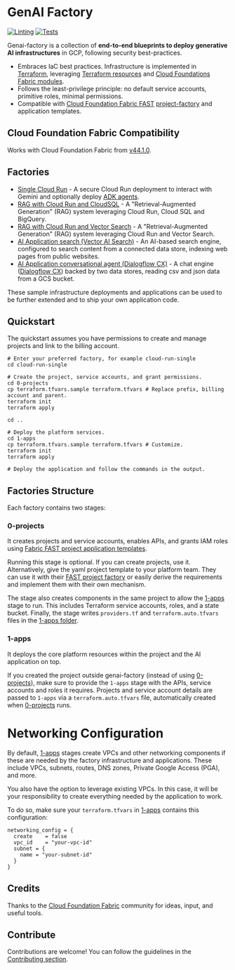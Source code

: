 # GenAI Factory

[![Linting](https://github.com/GoogleCloudPlatform/genai-factory/actions/workflows/linting.yml/badge.svg?event=schedule)](https://github.com/GoogleCloudPlatform/genai-factory/actions/workflows/linting.yml) [![Tests](https://github.com/GoogleCloudPlatform/genai-factory/actions/workflows/tests.yml/badge.svg?event=schedule)](https://github.com/GoogleCloudPlatform/genai-factory/actions/workflows/tests.yml)

Genai-factory is a collection of **end-to-end blueprints to deploy generative AI infrastructures** in GCP, following security best-practices.

- Embraces IaC best practices. Infrastructure is implemented in [Terraform](https://developer.hashicorp.com/terraform), leveraging [Terraform resources](https://registry.terraform.io/providers/hashicorp/google/latest/docs) and [Cloud Foundations Fabric modules](https://github.com/GoogleCloudPlatform/cloud-foundation-fabric/tree/master/modules).
- Follows the least-privilege principle: no default service accounts, primitive roles, minimal permissions.
- Compatible with [Cloud Foundation Fabric FAST](https://github.com/GoogleCloudPlatform/cloud-foundation-fabric) [project-factory](https://github.com/GoogleCloudPlatform/cloud-foundation-fabric/tree/master/modules/project-factory) and application templates.

## Cloud Foundation Fabric Compatibility

Works with Cloud Foundation Fabric from [v44.1.0](https://github.com/GoogleCloudPlatform/cloud-foundation-fabric/tree/v44.1.0).

## Factories

- [Single Cloud Run](./cloud-run-single/README.md) - A secure Cloud Run deployment to interact with Gemini and optionally deploy [ADK agents](https://google.github.io/adk-docs/deploy/cloud-run/).
- [RAG with Cloud Run and CloudSQL](./cloud-run-rag/README.md) - A "Retrieval-Augmented Generation" (RAG) system leveraging Cloud Run, Cloud SQL and BigQuery.
- [RAG with Cloud Run and Vector Search](./cloud-run-rag-search/README.md) - A "Retrieval-Augmented Generation" (RAG) system leveraging Cloud Run and Vector Search.
- [AI Application search (Vector AI Search)](./ai-apps-search/README.md) - An AI-based search engine, configured to search content from a connected data store, indexing web pages from public websites.
- [AI Application conversational agent (Dialogflow CX)](./ai-apps-conversational/README.md) - A chat engine ([Dialogflow CX](https://cloud.google.com/dialogflow/docs)) backed by two data stores, reading csv and json data from a GCS bucket.

These sample infrastructure deployments and applications can be used to be further extended and to ship your own application code.

## Quickstart

The quickstart assumes you have permissions to create and manage projects and link
to the billing account.

```shell
# Enter your preferred factory, for example cloud-run-single
cd cloud-run-single

# Create the project, service accounts, and grant permissions.
cd 0-projects
cp terraform.tfvars.sample terraform.tfvars # Replace prefix, billing account and parent.
terraform init
terraform apply

cd ..

# Deploy the platform services.
cd 1-apps
cp terraform.tfvars.sample terraform.tfvars # Customize.
terraform init
terraform apply

# Deploy the application and follow the commands in the output.
```

## Factories Structure

Each factory contains two stages:

### 0-projects

It creates projects and service accounts, enables APIs, and grants IAM roles using [Fabric FAST project application templates](https://github.com/GoogleCloudPlatform/cloud-foundation-fabric/tree/master/modules/project-factory).

Running this stage is optional. If you can create projects, use it. Alternatively, give the yaml project template to your platform team. They can use it with their [FAST project factory](https://github.com/GoogleCloudPlatform/cloud-foundation-fabric/tree/master/fast/stages/2-project-factory) or easily derive the requirements and implement them with their own mechanism.

The stage also creates components in the same project to allow the [1-apps](#1-apps) stage to run. This includes Terraform service accounts, roles, and a state bucket. Finally, the stage writes `providers.tf` and `terraform.auto.tfvars` files in the [1-apps folder](#1-apps).

### 1-apps

It deploys the core platform resources within the project and the AI application on top.

If you created the project outside genai-factory (instead of using [0-projects](#0-projects)), make sure to provide the `1-apps` stage with the APIs, service accounts and roles it requires. Projects and service account details are passed to `1-apps` via a `terraform.auto.tfvars` file, automatically created when [0-projects](#0-projects) runs.

# Networking Configuration

By default, [1-apps](#1-apps) stages create VPCs and other networking components if these are needed by the factory infrastructure and applications. These include VPCs, subnets, routes, DNS zones, Private Google Access (PGA), and more.

You also have the option to leverage existing VPCs. In this case, it will be your responsibility to create everything needed by the application to work.

To do so, make sure your `terraform.tfvars` in [1-apps](#1-apps) contains this configuration:

```hcl
networking_config = {
  create    = false
  vpc_id    = "your-vpc-id"
  subnet = {
    name = "your-subnet-id"
  }
}
```

## Credits

Thanks to the [Cloud Foundation Fabric](https://github.com/GoogleCloudPlatform/cloud-foundation-fabric) community for ideas, input, and useful tools.

## Contribute

Contributions are welcome! You can follow the guidelines in the [Contributing section](./CONTRIBUTING.md).
